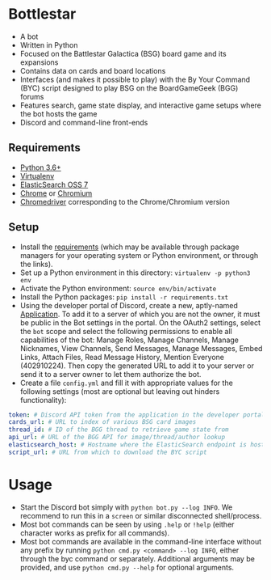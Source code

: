 # Bottlestar

- A bot
- Written in Python
- Focused on the Battlestar Galactica (BSG) board game and its expansions
- Contains data on cards and board locations
- Interfaces (and makes it possible to play) with the By Your Command (BYC) 
  script designed to play BSG on the BoardGameGeek (BGG) forums
- Features search, game state display, and interactive game setups where the 
  bot hosts the game
- Discord and command-line front-ends

## Requirements

- [Python 3.6+](https://www.python.org/downloads/)
- [Virtualenv](https://virtualenv.pypa.io/en/latest/installation.html)
- [ElasticSearch OSS 7](https://www.elastic.co/downloads/elasticsearch-oss)
- [Chrome](https://support.google.com/chrome/answer/95346) or 
  [Chromium](https://www.chromium.org/getting-involved/download-chromium)
- [Chromedriver](https://sites.google.com/a/chromium.org/chromedriver/downloads)
  corresponding to the Chrome/Chromium version

## Setup

- Install the [requirements](#requirements) (which may be available through 
  package managers for your operating system or Python environment, or through 
  the links).
- Set up a Python environment in this directory: `virtualenv -p python3 env`
- Activate the Python environment: `source env/bin/activate`
- Install the Python packages: `pip install -r requirements.txt`
- Using the developer portal of Discord, create a new, aptly-named
  [Application](https://discordapp.com/developers/applications). To add it to 
  a server of which you are not the owner, it must be public in the Bot 
  settings in the portal. On the OAuth2 settings, select the `bot` scope and 
  select the following permissions to enable all capabilities of the bot: 
  Manage Roles, Manage Channels, Manage Nicknames, View Channels, Send 
  Messages, Manage Messages, Embed Links, Attach Files, Read Message History, 
  Mention Everyone (402910224). Then copy the generated URL to add it to your 
  server or send it to a server owner to let them authorize the bot.
- Create a file `config.yml` and fill it with appropriate values for the
  following settings (most are optional but leaving out hinders functionality):

```yaml
token: # Discord API token from the application in the developer portal
cards_url: # URL to index of various BSG card images
thread_id: # ID of the BGG thread to retrieve game state from
api_url: # URL of the BGG API for image/thread/author lookup
elasticsearch_host: # Hostname where the ElasticSearch endpoint is hosts
script_url: # URL from which to download the BYC script
```

# Usage

- Start the Discord bot simply with `python bot.py --log INFO`. We recommend to 
  run this in a `screen` or similar disconnected shell/process.
- Most bot commands can be seen by using `.help` or `!help` (either character 
  works as prefix for all commands).
- Most bot commands are available in the command-line interface without any
  prefix by running `python cmd.py <command> --log INFO`, either through the 
  byc command or separately. Additional arguments may be provided, and use 
  `python cmd.py --help` for optional arguments.
